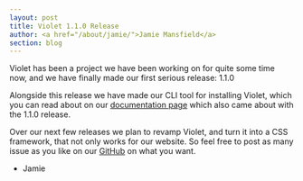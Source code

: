```yaml
---
layout: post
title: Violet 1.1.0 Release
author: <a href="/about/jamie/">Jamie Mansfield</a>
section: blog
---
```

Violet has been a project we have been working on for quite some time now, and we have finally made our first serious
 release: 1.1.0
 
Alongside this release we have made our CLI tool for installing Violet, which you can read about on our [documentation
 page](/violet/) which also came about with the 1.1.0 release.
 
Over our next few releases we plan to revamp Violet, and turn it into a CSS framework, that not only works for our
 website. So feel free to post as many issue as you like on our 
 [GitHub](https://github.com/Lexteam/lexteam.github.io/issues) on what you want.

- Jamie
